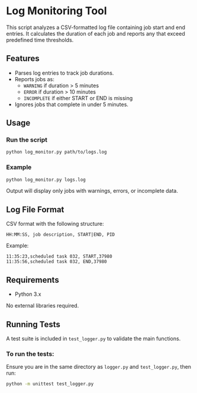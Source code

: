 # Log Monitoring Tool

This script analyzes a CSV-formatted log file containing job start and end entries. It calculates the duration of each job and reports any that exceed predefined time thresholds.

## Features

- Parses log entries to track job durations.
- Reports jobs as:
  - `WARNING` if duration > 5 minutes
  - `ERROR` if duration > 10 minutes
  - `INCOMPLETE` if either START or END is missing
- Ignores jobs that complete in under 5 minutes.

## Usage

### Run the script

```bash
python log_monitor.py path/to/logs.log
```

### Example

```bash
python log_monitor.py logs.log
```

Output will display only jobs with warnings, errors, or incomplete data.

## Log File Format

CSV format with the following structure:

```
HH:MM:SS, job description, START|END, PID
```

Example:

```
11:35:23,scheduled task 032, START,37980
11:35:56,scheduled task 032, END,37980
```

## Requirements

- Python 3.x

No external libraries required.

## Running Tests

A test suite is included in `test_logger.py` to validate the main functions.

### To run the tests:

Ensure you are in the same directory as `logger.py` and `test_logger.py`, then run:

```bash
python -m unittest test_logger.py
```